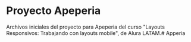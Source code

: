 # Proyecto Apeperia

Archivos iniciales del proyecto para Apeperia del curso "Layouts Responsivos: Trabajando con layouts mobile", de Alura LATAM.# Apperia
